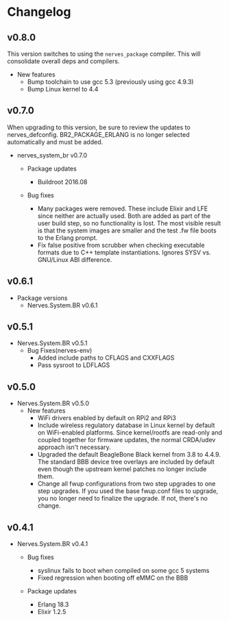 # Changelog

## v0.8.0

This version switches to using the `nerves_package` compiler. This will
consolidate overall deps and compilers.

  * New features
    * Bump toolchain to use gcc 5.3 (previously using gcc 4.9.3)
    * Bump Linux kernel to 4.4

## v0.7.0

When upgrading to this version, be sure to review the updates to
nerves_defconfig. BR2_PACKAGE_ERLANG is no longer selected automatically and
must be added.

  * nerves_system_br v0.7.0
    * Package updates
      * Buildroot 2016.08

    * Bug fixes
      * Many packages were removed. These include Elixir and LFE since neither are
        actually used. Both are added as part of the user build step, so no
        functionality is lost. The most visible result is that the system images
        are smaller and the test .fw file boots to the Erlang prompt.
      * Fix false positive from scrubber when checking executable formats due to
        C++ template instantiations. Ignores SYSV vs. GNU/Linux ABI difference.

## v0.6.1

  * Package versions
    * Nerves.System.BR v0.6.1

## v0.5.1
  * Nerves.System.BR v0.5.1
    * Bug Fixes(nerves-env)
      * Added include paths to CFLAGS and CXXFLAGS
      * Pass sysroot to LDFLAGS

## v0.5.0
  * Nerves.System.BR v0.5.0
    * New features
      * WiFi drivers enabled by default on RPi2 and RPi3
      * Include wireless regulatory database in Linux kernel by default
        on WiFi-enabled platforms. Since kernel/rootfs are read-only and
        coupled together for firmware updates, the normal CRDA/udev approach
        isn't necessary.
      * Upgraded the default BeagleBone Black kernel from 3.8 to 4.4.9. The
        standard BBB device tree overlays are included by default even though the
        upstream kernel patches no longer include them.
      * Change all fwup configurations from two step upgrades to one step
        upgrades. If you used the base fwup.conf files to upgrade, you no
        longer need to finalize the upgrade. If not, there's no change.

## v0.4.1

  * Nerves.System.BR v0.4.1
    * Bug fixes
      * syslinux fails to boot when compiled on some gcc 5 systems
      * Fixed regression when booting off eMMC on the BBB

    * Package updates
      * Erlang 18.3
      * Elixir 1.2.5

